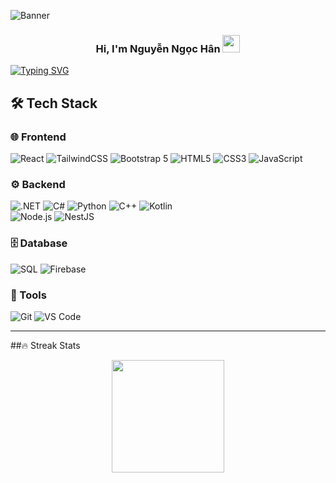 <!-- Banner -->

![Banner](https://capsule-render.vercel.app/api?type=waving&color=0:6EE7B7,100:A855F7&height=200&section=header)

<!-- Intro -->
<div align="center">
  <h3>
    Hi, I'm Nguyễn Ngọc Hân 
    <img src="https://media.giphy.com/media/hvRJCLFzcasrR4ia7z/giphy.gif" width="28">
  </h3>
</div>

[![Typing SVG](https://readme-typing-svg.herokuapp.com?font=Fira+Code&weight=600&size=22&pause=1000&color=2F81F7&center=true&vCenter=true&width=600&lines=Always+Learning;Software+Engineering+Student;Aspiring+.NET+Fullstack+Web+Developer;AI+%26+Computer+Vision+Enthusiast)](https://git.io/typing-svg)
## 🛠️ Tech Stack  
### 🌐 Frontend  
![React](https://img.shields.io/badge/React-20232A?style=for-the-badge&logo=react&logoColor=61DAFB) 
![TailwindCSS](https://img.shields.io/badge/Tailwind_CSS-38B2AC?style=for-the-badge&logo=tailwind-css&logoColor=white) 
![Bootstrap 5](https://img.shields.io/badge/Bootstrap%205-7952B3?style=for-the-badge&logo=bootstrap&logoColor=white) 
![HTML5](https://img.shields.io/badge/HTML5-E34F26?style=for-the-badge&logo=html5&logoColor=white) 
![CSS3](https://img.shields.io/badge/CSS3-1572B6?style=for-the-badge&logo=css3&logoColor=white) 
![JavaScript](https://img.shields.io/badge/JavaScript-F7DF1E?style=for-the-badge&logo=javascript&logoColor=black)  

### ⚙️ Backend  
![.NET](https://img.shields.io/badge/.NET-512BD4?style=for-the-badge&logo=dotnet&logoColor=white) 
![C#](https://img.shields.io/badge/C%23-239120?style=for-the-badge&logo=c-sharp&logoColor=white) 
![Python](https://img.shields.io/badge/Python-3776AB?style=for-the-badge&logo=python&logoColor=white) 
![C++](https://img.shields.io/badge/C++-00599C?style=for-the-badge&logo=cplusplus&logoColor=white) 
![Kotlin](https://img.shields.io/badge/Kotlin-7F52FF?style=for-the-badge&logo=kotlin&logoColor=white)  
![Node.js](https://img.shields.io/badge/Node.js-339933?style=for-the-badge&logo=nodedotjs&logoColor=white) 
![NestJS](https://img.shields.io/badge/NestJS-E0234E?style=for-the-badge&logo=nestjs&logoColor=white)  

### 🗄️ Database  
![SQL](https://img.shields.io/badge/SQL-003B57?style=for-the-badge&logo=mysql&logoColor=white) 
![Firebase](https://img.shields.io/badge/Firebase-FFCA28?style=for-the-badge&logo=firebase&logoColor=black)  

### 🔧 Tools  
![Git](https://img.shields.io/badge/Git-F05032?style=for-the-badge&logo=git&logoColor=white) 
![VS Code](https://img.shields.io/badge/VS%20Code-007ACC?style=for-the-badge&logo=visual-studio-code&logoColor=white)  

---

##🔥 Streak Stats  
<!--   <img src="https://github-readme-stats.vercel.app/api?username=Meranh05&show_icons=true&theme=tokyonight&include_all_commits=true&count_private=true" height="180"/> -->
<div align="center">
<img src="https://github-readme-streak-stats.herokuapp.com/?user=Meranh05&theme=tokyonight" height="180"/>
</div>






